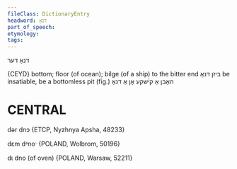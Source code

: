 ```yaml
---
fileClass: DictionaryEntry
headword: דנאָ
part_of_speech: 
etymology: 
tags: 
---
```

דנאָ
דער

{CEYD}
bottom; floor (of ocean); bilge  (of a ship)
to the bitter end ביזן דנאָ
be insatiable, be a bottomless pit (fig.) האָבן אַ קי֜שקע אָן אַ דנאָ

CENTRAL
========

dər dnɔ {ETCP, Nyzhnya Apsha, 48233}

dɛm dᵊnoˑ {POLAND, Wolbrom, 50196}

dɩ dno (of oven) {POLAND, Warsaw, 52211}